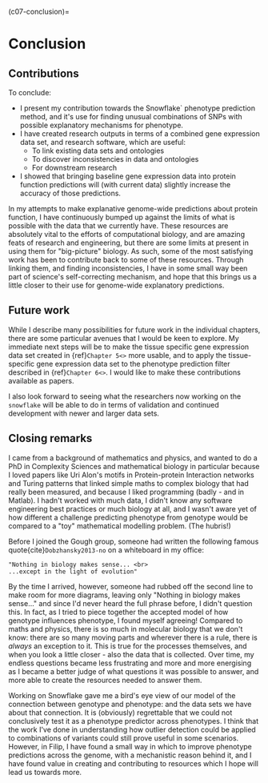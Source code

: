 (c07-conclusion)=
# Conclusion

[//]: # (TODO: cross-ref this section, add in all publications incl. PQI, SUPERFAMILY)

[//]: # (TODO: Mention complexity... That I wanted to study that in relation to biology, but that the data doesn't really seem to be there quite yet: cite can a biologist fix a radio. Mention network with diffusion. )

[//]: # (TODO: Come back to the treasure trove of data, and think about it's current maturity)
## Contributions

To conclude:
- I present my contribution towards the Snowflake` phenotype prediction method, and it's use for finding unusual combinations of SNPs with possible explanatory mechanisms for phenotype.
- I have created research outputs in terms of a combined gene expression data set, and research software, which are useful:
    - To link existing data sets and ontologies
    - To discover inconsistencies in data and ontologies
    - For downstream research
- I showed that bringing baseline gene expression data into protein function predictions will (with current data) slightly increase the accuracy of those predictions. 

In my attempts to make explanative genome-wide predictions about protein function, I have continuously bumped up against the limits of what is possible with the data that we currently have.
These resources are absolutely vital to the efforts of computational biology, and are amazing feats of research and engineering, but there are some limits at present in using them for "big-picture" biology.
As such, some of the most satisfying work has been to contribute back to some of these resources.
Through linking them, and finding inconsistencies, I have in some small way been part of science's self-correcting mechanism, and hope that this brings us a little closer to their use for genome-wide explanatory predictions.

## Future work
[//]: # (TODO: Cross ref future work in individual chapters)

While I describe many possibilities for future work in the individual chapters, there are some particular avenues that I would be keen to explore. 
My immediate next steps will be to make the tissue specific gene expression data set created in {ref}`Chapter 5<>` more usable, and to apply the tissue-specific gene expression data set to the phenotype prediction filter described in {ref}`Chapter 6<>`. 
I would like to make these contributions available as papers.

I also look forward to seeing what the researchers now working on the `snowflake` will be able to do in terms of validation and continued development with newer and larger data sets.

## Closing remarks

[//]: # (TODO: Mention Research Software Engineering, automation, etc)
[//]: # (TODO: Cite Uri Alon/Turing patterns)

I came from a background of mathematics and physics, and wanted to do a PhD in Complexity Sciences and mathematical biology in particular because I loved papers like Uri Alon's motifs in Protein-protein Interaction networks and Turing patterns that linked simple maths to complex biology that had really been measured, and because I liked programming (badly - and in Matlab).
I hadn't worked with much data, I didn't know any software engineering best practices or much biology at all, and I wasn't aware yet of how different a challenge predicting phenotype from genotype would be compared to a "toy" mathematical modelling problem. (The hubris!)

Before I joined the Gough group, someone had written the following famous quote{cite}`Dobzhansky2013-no` on a whiteboard in my office:

```{epigraph}
"Nothing in biology makes sense... <br>
...except in the light of evolution"
```

By the time I arrived, however, someone had rubbed off the second line to make room for more diagrams, leaving only "Nothing in biology makes sense..." and since I'd never heard the full phrase before, I didn't question this.
In fact, as I tried to piece together the accepted model of how genotype influences phenotype, I found myself agreeing!
Compared to maths and physics, there is so much in molecular biology that we don't know: there are so many moving parts and wherever there is a rule, there is *always* an exception to it.
This is true for the processes themselves, and when you look a little closer - also the data that is collected.
Over time, my endless questions became less frustrating and more and more energising as I became a better judge of what questions it was possible to answer, and more able to create the resources needed to answer them.

[//]: # (TODO: Give example of snowflake not being useless)
[//]: # (TODO: Cross-reference)
Working on Snowflake gave me a bird's eye view of our model of the connection between genotype and phenotype: and the data sets we have about that connection.
It is (obviously) regrettable that we could not conclusively test it as a phenotype predictor across phenotypes.
I think that the work I've done in understanding how outlier detection could be applied to combinations of variants could still prove useful in some scenarios.
However, in Filip, I have found a small way in which to improve phenotype predictions across the genome, with a mechanistic reason behind it, and I have found value in creating and contributing to resources which I hope will lead us towards more.